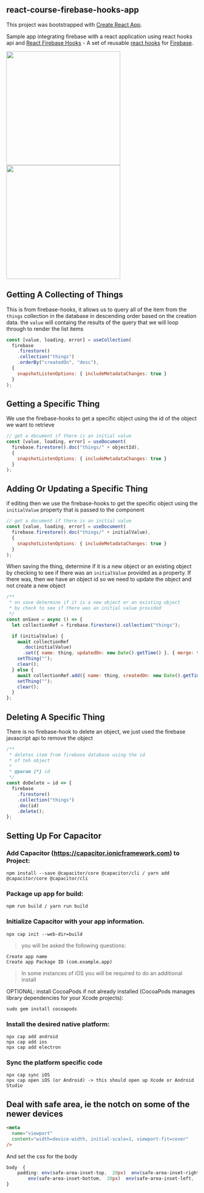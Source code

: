 ## react-course-firebase-hooks-app

This project was bootstrapped with [Create React App](https://github.com/facebook/create-react-app).

Sample app integrating firebase with a react application using react hooks api and [React Firebase Hooks](https://github.com/CSFrequency/react-firebase-hooks) - A set of reusable [react hooks](https://reactjs.org/docs/hooks-intro.html) for [Firebase](https://firebase.google.com/docs/web/setup?authuser=0).

<div  style="padding-right: 10px">
<img src="./IMG_4425.PNG" width=300/>
  </div>
<img src="./IMG_4424.PNG" width=300 />
</div>

## Getting A Collecting of Things

This is from firebase-hooks, it allows us to query all of the item from the `things` collection in the database in descending order based on the creation data. the `value` will containg the results of the query that we will loop through to render the list items

```javascript
const [value, loading, error] = useCollection(
  firebase
    .firestore()
    .collection("things")
    .orderBy("createdOn", "desc"),
  {
    snapshotListenOptions: { includeMetadataChanges: true }
  }
);
```

## Getting a Specific Thing

We use the firebase-hooks to get a specific object using the id of the object we want to retrieve

```javascript
// get a document if there is an initial value
const [value, loading, error] = useDocument(
  firebase.firestore().doc("things/" + objectId),
  {
    snapshotListenOptions: { includeMetadataChanges: true }
  }
);
```

## Adding Or Updating a Specific Thing

if editing then we use the firebase-hooks to get the specific object using the
`initialValue` property that is passed to the component

```javascript
// get a document if there is an initial value
const [value, loading, error] = useDocument(
  firebase.firestore().doc("things/" + initialValue),
  {
    snapshotListenOptions: { includeMetadataChanges: true }
  }
);
```

When saving the thing, determine if it is a new object or an existing object by checking to see if there was an `initialValue` provided as a property. If there was, then we have an object id so we need to update the object and not create a new object

```javascript
/**
 * on save determine if it is a new object or an existing object
 * by check to see if there was an initial value provided
 */
const onSave = async () => {
  let collectionRef = firebase.firestore().collection("things");

  if (initialValue) {
    await collectionRef
      .doc(initialValue)
      .set({ name: thing, updatedOn: new Date().getTime() }, { merge: true });
    setThing("");
    clear();
  } else {
    await collectionRef.add({ name: thing, createdOn: new Date().getTime() });
    setThing("");
    clear();
  }
};
```

## Deleting A Specific Thing

There is no firebase-hook to delete an object, we just used the firebase javascript api to remove the object

```javascript
/**
 * deletes item from firebase database using the id
 * of teh object
 *
 * @param {*} id
 */
const doDelete = id => {
  firebase
    .firestore()
    .collection("things")
    .doc(id)
    .delete();
};
```

## Setting Up For Capacitor

### Add Capacitor (https://capacitor.ionicframework.com) to Project:

```
npm install --save @capacitor/core @capacitor/cli / yarn add  @capacitor/core @capacitor/cli
```

### Package up app for build:

```
npm run build / yarn run build
```

### Initialize Capacitor with your app information.

```
npx cap init --web-dir=build
```

> you will be asked the following questions:

```
Create app name
Create app Package ID (com.example.app)
```

> In some instances of iOS you will be required to do an additional install

OPTIONAL: install CocoaPods if not already installed (CocoaPods manages library dependencies for your Xcode projects):

```
sudo gem install cocoapods
```

### Install the desired native platform:

```console
npx cap add android
npx cap add ios
npx cap add electron
```

### Sync the platform specific code

```
npx cap sync iOS
npx cap open iOS (or Android) -> this should open up Xcode or Android Studio
```

## Deal with safe area, ie the notch on some of the newer devices

```html
<meta
  name="viewport"
  content="width=device-width, initial-scale=1, viewport-fit=cover"
/>
```

And set the css for the body

```css
body  {
    padding: env(safe-area-inset-top,  20px)  env(safe-area-inset-right,  20px)
        env(safe-area-inset-bottom,  20px)  env(safe-area-inset-left,  20px);
}
```
